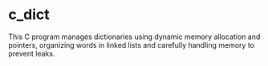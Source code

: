 # c_dict
This C program manages dictionaries using dynamic memory allocation and pointers, organizing words in linked lists and carefully handling memory to prevent leaks.
